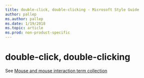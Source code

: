 ```yaml
---
title: double-click, double-clicking - Microsoft Style Guide
author: pallep
ms.author: pallep
ms.date: 1/19/2018
ms.topic: article
ms.prod: non-product-specific
---
```


# double-click, double-clicking

See [Mouse and mouse interaction term collection](/style-guide/a-z-word-list-term-collections/term-collections/mouse-mouse-interaction-terms)
